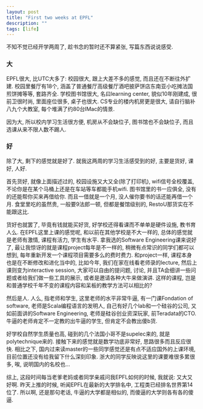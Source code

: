 ```yaml
---
layout: post
title: "First two weeks at EPFL"
description: ""
tags: [life]
---
```


不知不觉已经开学两周了, 趁书念的暂时还不算紧张, 写篇东西说说感受.

### 大 ###

EPFL很大, 比UTC大多了: 校园很大, 跟上大差不多的感觉, 而且还在不断往外扩建. 校园里餐厅有18个, 涵盖了普通餐厅高级餐厅酒吧披萨饼店东南亚小吃摊法国煎饼摊等等, 套路齐全. 学校图书馆很大, 名曰learning center, 貌似10年刚建成, 很前卫很时尚, 里面座位很多, 桌子也很大. CS专业的楼内机房更是很大, 请自行脑补八九个大教室, 每个堆满了约80台IMac的情景.

因为大, 所以校内学习生活很方便, 机房从不会缺位子, 图书馆也不会缺位子, 而且选课从来不限人数不踢人.

### 好 ###

除了大, 剩下的感觉就是好了. 就我这两周的学习生活感受到的好, 主要是货好, 课好, 人好.

首先货好, 就像上面描述过的, 校园设施又大又全(除了打印机), wifi信号全校覆盖, 不论你是在某个马桶上还是在车站等车都能手机wifi. 图书馆里的书一应俱全, 没有的还能帮你买来再借给你. 而且一借就是一个月, 没人催你要书的话还能再借一个月. 食堂里吃的虽然贵, 一般要9法郎一顿, 但都是餐馆级别的, RestoU那货实在不能跟这比.

货好也就罢了, 毕竟有钱就能买好货, 好学校还得看课而不单单是硬件设施, 教书育人么. 在EPFL这里上课的感觉呢, 和以前在其他学校是不大一样的, 总体的感觉就是老师有激情, 课程有活力, 学生有水平. 拿我选的Software Engineering课来说好了, 最让我惊讶的就是课程project每年是不一样的, 稍微有点常识的同学们都可以想到, 每年重新开发一个课程项目需要多么的费时费力. 和project一样, 课程本身也是在不断修改和进化当中的, 比如今年, 我们在家在线看老师录的lecture, 然后上课则变为interactive session, 大家可以自由的提问题, 讨论, 并且TA会细讲一些问题或者给我们做一些工具的展示, 或者是邀请各种大牛来做演讲. 这样的课程, 岂是和普通学校千年不变的课程内容和呆板的教学方法可以相比的?

然后是人. 人么, 指老师和学生, 这里老师的水平非常牛逼, 有一门课Fondation of software, 老师是Scala编程语言的发明人, 自己有好几个lab和一个硅谷的公司, 又如前面讲的Software Engineering, 老师是硅谷创业资深玩家, 前Teradata的CTO. 牛逼的老师肯定不一定教的出牛逼的学生, 但肯定不会教出傻b货.

好学校自然学生质量也高, 碰到的几个法国小哥不是supelec来的, 就是polytechnique来的. 接触下来的感觉就是数学功底非常好, 思路很多而且反应很快. 相比之下, 国内过来读master的一些同学感觉还是有点不适应国外的上课环境, 目前位置还没有给我留下什么深刻印象. 浙大的同学反映说这里的课要难很多累很多, 唉, 说明国内的名校也...


综上, 这段时间每当老爹老妈或者同学亲戚问我EPFL如何的时候, 我就说: 又大又好啊. 昨天上推的时候, 听闻EPFL在最新的大学排名中, 工程类已经排名世界第14位了. 所以啊, 还是那句老话, 牛逼的大学都是相似的, 而傻逼的大学则各有各的傻逼.
